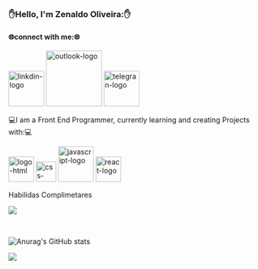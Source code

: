 ### ✋Hello, I'm Zenaldo Oliveira:✋
<h4>🌐connect with me:🌐</h4>
<a href="https://www.linkedin.com/feed/"/>
  <img aling="left" width="70px" " src="https://img.shields.io/badge/LinkedIn-0077B5?style=for-the-badge&logo=linkedin&logoColor=white" alt="linkdin-logo" /></a>
 <a href="https://outlook.live.com/mail/0/"/>
   <img  aling="left" width="110px"  aling="left" width="70px" src="https://img.shields.io/badge/Microsoft_Outlook-0078D4?style=for-the-badge&logo=microsoft-outlook&logoColor=white" alt="outlook-logo" /><a/>
 <a href="https://web.telegram.org/k/"/>
   <img  aling="left" width="70px"src="https://img.shields.io/badge/Telegram-2CA5E0?style=for-the-badge&logo=telegram&logoColor=white" alt="telegran-logo" /></a>
     
<p>💻I am a Front End Programmer, currently learning and creating Projects with:💻</p>
<div>
<img  aling="left" width="50px" src="https://img.shields.io/badge/HTML5-E34F26?style=for-the-badge&logo=html5&logoColor=white" alt="logo-html"/>
<img  aling="left" width="40px" src="https://img.shields.io/badge/CSS3-1572B6?style=for-the-badge&logo=css3&logoColor=white" alt="css-logo"/>
<img  aling="left" width="70px" src="https://img.shields.io/badge/JavaScript-323330?style=for-the-badge&logo=javascript&logoColor=F7DF1E" alt="javascript-logo"/>
<img aling="left" width="50px" src="https://img.shields.io/badge/React-20232A?style=for-the-badge&logo=react&logoColor=61DAFB" alt="react-logo"/>
<p>Habilidas Complimetares<p/>
<img src="https://img.shields.io/badge/Linux-FCC624?style=for-the-badge&logo=linux&logoColor=black"/>
<div/>
<br>
  
![Anurag's GitHub stats](https://github-readme-stats.vercel.app/api?username=zenaldo-oliveira&show_icons=true&theme=blue-green)


<img src="https://github-readme-stats.vercel.app/api/top-langs/?username=zenaldo-oliveira&theme=blue-green"/>
